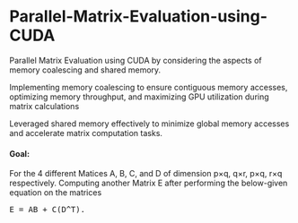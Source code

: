 # Parallel-Matrix-Evaluation-using-CUDA
Parallel Matrix Evaluation using CUDA by considering the aspects of memory coalescing and shared memory.

Implementing memory coalescing to ensure contiguous memory accesses, optimizing memory throughput, and maximizing
GPU utilization during matrix calculations

Leveraged shared memory effectively to minimize global memory accesses and accelerate matrix computation tasks.

#### Goal:
For the 4 different Matices A, B, C, and D of dimension p×q, q×r, p×q, r×q respectively. Computing another Matrix E after performing the below-given equation on the matrices

<kbd>
<div class="my-section" style= border: 1px solid #e1e4e8; "background-color: #f1f1f1; padding: 10px;">

E = AB + C\(D^T\).


</div>
</kbd>
